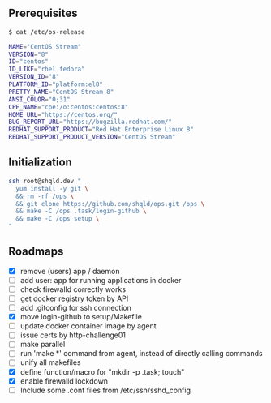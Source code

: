 ## Prerequisites

```sh
$ cat /etc/os-release

NAME="CentOS Stream"
VERSION="8"
ID="centos"
ID_LIKE="rhel fedora"
VERSION_ID="8"
PLATFORM_ID="platform:el8"
PRETTY_NAME="CentOS Stream 8"
ANSI_COLOR="0;31"
CPE_NAME="cpe:/o:centos:centos:8"
HOME_URL="https://centos.org/"
BUG_REPORT_URL="https://bugzilla.redhat.com/"
REDHAT_SUPPORT_PRODUCT="Red Hat Enterprise Linux 8"
REDHAT_SUPPORT_PRODUCT_VERSION="CentOS Stream"
```

## Initialization

```sh
ssh root@shqld.dev "
  yum install -y git \
  && rm -rf /ops \
  && git clone https://github.com/shqld/ops.git /ops \
  && make -C /ops .task/login-github \
  && make -C /ops setup \
"
```

## Roadmaps

-   [x] remove (users) app / daemon
-   [ ] add user: app for running applications in docker
-   [ ] check firewalld correctly works
-   [ ] get docker registry token by API
-   [ ] add .gitconfig for ssh connection
-   [x] move login-github to setup/Makefile
-   [ ] update docker container image by agent
-   [ ] issue certs by http-challenge01
-   [ ] make parallel
-   [ ] run 'make \*' command from agent, instead of directly calling commands
-   [ ] unify all makefiles
-   [x] define function/macro for "mkdir -p .task; touch"
-   [x] enable firewalld lockdown
-   [ ] Include some .conf files from /etc/ssh/sshd_config

